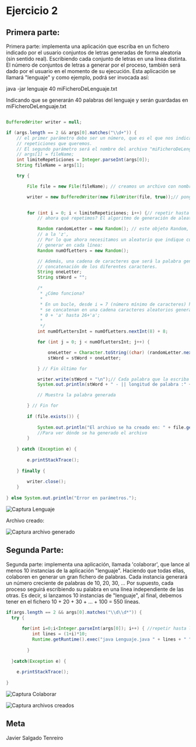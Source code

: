 # Ejercicio 2

## Primera parte: 
Primera parte: implementa una aplicación que escriba en un fichero indicado por el usuario conjuntos de letras generadas de forma aleatoria (sin sentido real). Escribiendo cada conjunto de letras en una línea distinta. El número de conjuntos de letras a generar por el proceso, también será dado por el usuario en el momento de su ejecución. Esta aplicación se llamará "lenguaje" y como ejemplo, podrá ser invocada así:

java -jar lenguaje 40 miFicheroDeLenguaje.txt

Indicando que se generarán 40 palabras del lenguaje y serán guardadas en miFicheroDeLenguaje.txt

```java

BufferedWriter writer = null;

if (args.length == 2 && args[0].matches("\\d+")) {
	// el primer parámetro debe ser un número, que es el que nos indica el número de
	// repeticiones que queremos.
	// El segundo parámetro será el nombre del archivo "miFicheroDeLenguaje.txt"
	// args[1] = fileName;
	int limiteRepeticiones = Integer.parseInt(args[0]);
	String fileName = args[1];

	try {

		File file = new File(fileName); // creamos un archivo con nombre dado en el parámetro 2

		writer = new BufferedWriter(new FileWriter(file, true));// pongo true para que no elimine el archivo
																		// anterior, si no que añada lineas

		for (int i = 0; i < limiteRepeticiones; i++) {// repetir hasta llegar al número de repeticiones indicadas
			// ahora qué repetimos? El algoritmo de generación de aleatorios.

			Random randomLetter = new Random(); // este objeto Random, generará un caracter aleatorio de la 'a'
			// a la 'z',
			// Por lo que ahora necesitamos un aleatorio que indique cuántas letras necesita
			// generar en cada línea:
			Random numOfLetters = new Random();

			// Además, una cadena de caracteres que será la palabra generada por
			// concatenación de los diferentes caracteres.
			String oneLetter;
			String stWord = "";

			/*
			 * ¿Cómo funciona?
			 *
			 * En un bucle, desde i = 7 (número mínimo de caracteres) hasta 15 (num máximo),
			 * se concatenan en una cadena caracteres aleatorios generados 'randomLetter' de
			 * 0 + 'a' hasta 26+'a';
			 * 
			 */
			int numOfLettersInt = numOfLetters.nextInt(8) + 8;

			for (int j = 0; j < numOfLettersInt; j++) {

				oneLetter = Character.toString((char) (randomLetter.nextInt(26) + 'a'));
				stWord = stWord + oneLetter;

			} // Fin último for

			writer.write(stWord + "\n");// Cada palabra que la escriba y me añada un salto de línea
			System.out.println(stWord + " - || longitud de palabra :" + stWord.length() + " letras.");

			// Muestra la palabra generada

		} // Fin for
	
		if (file.exists()) {
			
			System.out.println("El archivo se ha creado en: " + file.getAbsolutePath().toString());
			//Para ver dónde se ha generado el archivo
		}
		
	} catch (Exception e) {
	
		e.printStackTrace();
		
	} finally {
			
		writer.close();
	}
		
} else System.out.println("Error en parámetros.");

```

![Captura Lenguaje](http://subirimagen.me/uploads/20181124131601.png)

Archivo creado:

![Captura archivo generado](http://subirimagen.me/uploads/20181124131656.png)



## Segunda Parte:
Segunda parte: implementa una aplicación, llamada 'colaborar', que lance al menos 10 instancias de la aplicación "lenguaje". 
Haciendo que todas ellas, colaboren en generar un gran fichero de palabras. 
Cada instancia generará un número creciente de palabras de 10, 20, 30, … 
Por supuesto, cada proceso seguirá escribiendo su palabra en una línea independiente de las otras. 
Es decir, si lanzamos 10 instancias de "lenguaje", al final, debemos tener en el fichero 10 + 20 + 30 + … + 100 = 550 líneas.

```java 
if(args.length == 2 && args[0].matches("\\d\\d*")) {	
  try {
							
	  for(int i=0;i<Integer.parseInt(args[0]); i++) { //repetir hasta llegar al número de repeticiones indicadas
		  int lines = (1+i)*10;						
		  Runtime.getRuntime().exec("java Lenguaje.java " + lines + " " + args[1] );
						
		}
						
  }catch(Exception e) {
				
	e.printStackTrace();			
			
}
```

![Captura Colaborar](http://subirimagen.me/uploads/20181124103319.png)

![Captura archivos creados](http://subirimagen.me/uploads/20181124103412.png)

## Meta

Javier Salgado Tenreiro
